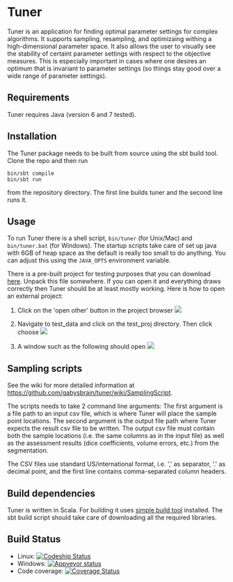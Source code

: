 # Tuner 

Tuner is an application for finding optimal parameter settings for complex
algorithms.  It supports sampling, resampling, and optimizaing withing a 
high-dimensional parameter space.  It also allows the user to visually see 
the stability of certaint parameter settings with respect to the objective
measures.  This is especially important in cases where one desires an optimum
that is invariant to parameter settings (so things stay good over a wide range
of parameter settings).

## Requirements

Tuner requires Java (version 6 and 7 tested).

## Installation

The Tuner package needs to be built from source using the sbt build tool.
Clone the repo and then run
    
    bin/sbt compile
    bin/sbt run

from the repository directory. The first line builds tuner and the second
line runs it.

## Usage

To run Tuner there is a shell script, `bin/tuner` (for Unix/Mac) and
`bin/tuner.bat` (for Windows).
The startup scripts take care of set up java with 6GB of heap space as the
default is really too small to do anything.  You can adjust this using
the `JAVA_OPTS` environment variable.

There is a pre-built project for testing purposes that you can download
[here](https://raw.github.com/gabysbrain/tuner/master/test_data/test_proj.tar.gz).
Unpack this file somewhere. If you can open it and
everything draws correctly then Tuner should be at least mostly working.  Here
is how to open an external project:

1. Click on the 'open other' button in the project browser
   ![](https://raw.github.com/gabysbrain/tuner/master/doc/images/open_other_button.png)

2. Navigate to test_data and click on the test_proj directory.  Then click
   choose
   ![](https://raw.github.com/gabysbrain/tuner/master/doc/images/open_test_project.png)

3. A window such as the following should open
   ![](https://raw.github.com/gabysbrain/tuner/master/doc/images/test_project_viewer.png)

## Sampling scripts

See the wiki for more detailed information at <https://github.com/gabysbrain/tuner/wiki/SamplingScript>.

The scripts needs to take 2 command line arguments: The first argument is a
file path to an input csv file, which is where Tuner will place the sample
point locations.  The second argument is the output file path where Tuner
expects the result csv file to be written.  The output csv file must contain
both the sample locations (i.e. the same columns as in the input file) as well
as the assessment results (dice coefficients, volume errors, etc.) from the
segmentation.

The CSV files use standard US/international format, i.e. ',' as separator, '.'
as decimal point, and the first line contains comma-separated column headers.

## Build dependencies

Tuner is written in Scala.  For building it uses 
[simple build tool](http://www.scala-sbt.org) installed.  The sbt
build script should take care of downloading all the required libraries.

## Build Status

* Linux: [ ![Codeship Status](https://www.codeship.io/projects/298aa360-13d9-0132-1ad5-42d5c8e145a3/status?branch=master)](https://www.codeship.io/projects/33355)
* Windows: [![Appveyor status](https://ci.appveyor.com/api/projects/status/dxb77m7o62ru7511)](https://ci.appveyor.com/project/gabysbrain/tuner)
* Code coverage: [![Coverage Status](https://coveralls.io/repos/gabysbrain/tuner/badge.png?branch=master)](https://coveralls.io/r/gabysbrain/tuner?branch=master)
